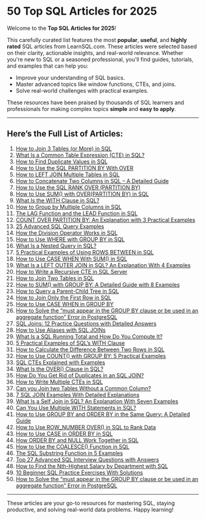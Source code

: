 
# 50 Top SQL Articles for 2025

Welcome to the **Top SQL Articles for 2025**!  

This carefully curated list features the most **popular**, **useful**, and **highly rated** SQL articles from LearnSQL.com. These articles were selected based on their clarity, actionable insights, and real-world relevance. Whether you're new to SQL or a seasoned professional, you'll find guides, tutorials, and examples that can help you:  

- Improve your understanding of SQL basics.  
- Master advanced topics like window functions, CTEs, and joins.  
- Solve real-world challenges with practical examples.  

These resources have been praised by thousands of SQL learners and professionals for making complex topics **simple** and **easy to apply**.  

---

## Here’s the Full List of Articles:

1. [How to Join 3 Tables (or More) in SQL](https://learnsql.com/blog/how-to-join-3-tables-or-more-in-sql/)
2. [What Is a Common Table Expression (CTE) in SQL?](https://learnsql.com/blog/what-is-common-table-expression/)
3. [How to Find Duplicate Values in SQL](https://learnsql.com/blog/how-to-find-duplicate-values-in-sql/)
4. [How to Use the SQL PARTITION BY With OVER](https://learnsql.com/blog/partition-by-with-over-sql/)
5. [How to LEFT JOIN Multiple Tables in SQL](https://learnsql.com/blog/how-to-left-join-multiple-tables/)
6. [How to Concatenate Two Columns in SQL – A Detailed Guide](https://learnsql.com/blog/concatenate-two-columns-in-sql/)
7. [How to Use the SQL RANK OVER (PARTITION BY)](https://learnsql.com/blog/sql-rank-over-partition/)
8. [How to Use SUM() with OVER(PARTITION BY) in SQL](https://learnsql.com/blog/sum-over-partition-by/)
9. [What Is the WITH Clause in SQL?](https://learnsql.com/blog/what-is-with-clause-sql/)
10. [How to Group by Multiple Columns in SQL](https://learnsql.com/blog/group-by-multiple-columns/)
11. [The LAG Function and the LEAD Function in SQL](https://learnsql.com/blog/lead-and-lag-functions-in-sql/)
12. [COUNT OVER PARTITION BY: An Explanation with 3 Practical Examples](https://learnsql.com/blog/count-over-partition-by/)
13. [25 Advanced SQL Query Examples](https://learnsql.com/blog/25-advanced-sql-query-examples/)
14. [How the Division Operator Works in SQL](https://learnsql.com/blog/sql-division-operator/)
15. [How to Use WHERE with GROUP BY in SQL](https://learnsql.com/blog/where-with-group-by/)
16. [What Is a Nested Query in SQL?](https://learnsql.com/blog/sql-nested-select/)
17. [5 Practical Examples of Using ROWS BETWEEN in SQL](https://learnsql.com/blog/sql-window-functions-rows-clause/)
18. [How to Use CASE WHEN With SUM() in SQL](https://learnsql.com/blog/case-when-with-sum/)
19. [What Is a LEFT OUTER JOIN in SQL? An Explanation With 4 Examples](https://learnsql.com/blog/left-outer-join/)
20. [How to Write a Recursive CTE in SQL Server](https://learnsql.com/blog/recursive-cte-sql-server/)
21. [How to Join Two Tables in SQL](https://learnsql.com/blog/how-to-join-two-tables-in-sql/)
22. [How to SUM() with GROUP BY: A Detailed Guide with 8 Examples](https://learnsql.com/blog/sql-sum-group-by/)
23. [How to Query a Parent-Child Tree in SQL](https://learnsql.com/blog/query-parent-child-tree/)
24. [How to Join Only the First Row in SQL](https://learnsql.com/blog/sql-join-only-first-row/)
25. [How to Use CASE WHEN in GROUP BY](https://learnsql.com/blog/group-by-case-when/)
26. [How to Solve the “must appear in the GROUP BY clause or be used in an aggregate function” Error in PostgreSQL](https://learnsql.com/blog/must-appear-in-group-by-clause/)
27. [SQL Joins: 12 Practice Questions with Detailed Answers](https://learnsql.com/blog/sql-joins-practice/)
28. [How to Use Aliases with SQL JOINs](https://learnsql.com/blog/how-to-use-aliases-with-sql-join/)
29. [What Is a SQL Running Total and How Do You Compute It?](https://learnsql.com/blog/what-is-a-running-total-and-how-to-compute-it-in-sql/)
30. [5 Practical Examples of SQL’s WITH Clause](https://learnsql.com/blog/sql-with-clause/)
31. [How to Calculate the Difference Between Two Rows in SQL](https://learnsql.com/blog/difference-between-two-rows-in-sql/)
32. [How to Use COUNT() with GROUP BY: 5 Practical Examples](https://learnsql.com/blog/count-group-by/)
33. [SQL CTEs Explained with Examples](https://learnsql.com/blog/cte-with-examples/)
34. [What Is the OVER() Clause in SQL?](https://learnsql.com/blog/sql-over-clause/)
35. [How Do You Get Rid of Duplicates in an SQL JOIN?](https://learnsql.com/blog/get-rid-of-duplicates-sql-join/)
36. [How to Write Multiple CTEs in SQL](https://learnsql.com/blog/multiple-cte/)
37. [Can you Join two Tables Without a Common Column?](https://learnsql.com/blog/join-tables-without-common-column/)
38. [7 SQL JOIN Examples With Detailed Explanations](https://learnsql.com/blog/sql-join-examples-with-explanations/)
39. [What Is a Self Join in SQL? An Explanation With Seven Examples](https://learnsql.com/blog/what-is-self-join-sql/)
40. [Can You Use Multiple WITH Statements in SQL?](https://learnsql.com/blog/multiple-with-statements/)
41. [How to Use GROUP BY and ORDER BY in the Same Query: A Detailed Guide](https://learnsql.com/blog/group-by-and-order-by/)
42. [How to Use ROW_NUMBER OVER() in SQL to Rank Data](https://learnsql.com/blog/row-number-over-in-sql/)
43. [How to Use CASE in ORDER BY in SQL](https://learnsql.com/blog/case-in-sql-order-by/)
44. [How ORDER BY and NULL Work Together in SQL](https://learnsql.com/blog/how-to-order-rows-with-nulls/)
45. [How to Use the COALESCE() Function in SQL](https://learnsql.com/blog/coalesce-function-sql/)
46. [The SQL Substring Function in 5 Examples](https://learnsql.com/blog/sql-substring-function/)
47. [Top 27 Advanced SQL Interview Questions with Answers](https://learnsql.com/blog/advanced-sql-interview-questions/)
48. [How to Find the Nth-Highest Salary by Department with SQL](https://learnsql.com/blog/sql-get-highest-salary/)
49. [10 Beginner SQL Practice Exercises With Solutions](https://learnsql.com/blog/sql-practice-exercises/)
50. [How to Solve the “must appear in the GROUP BY clause or be used in an aggregate function” Error in PostgreSQL](https://learnsql.com/blog/must-appear-in-group-by-clause/)

---

These articles are your go-to resources for mastering SQL, staying productive, and solving real-world data problems. Happy learning!
